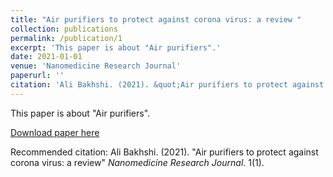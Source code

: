 ```yaml
---
title: "Air purifiers to protect against corona virus: a review "
collection: publications
permalink: /publication/1
excerpt: 'This paper is about "Air purifiers".'
date: 2021-01-01
venue: 'Nanomedicine Research Journal'
paperurl: ''
citation: 'Ali Bakhshi. (2021). &quot;Air purifiers to protect against corona virus: a review &quot; <i>Nanomedicine Research Journal</i>. 1(1).'
---
```

This paper is about "Air purifiers".

[Download paper here]()

Recommended citation: Ali Bakhshi. (2021). "Air purifiers to protect against corona virus: a review" <i>Nanomedicine Research Journal</i>. 1(1).
